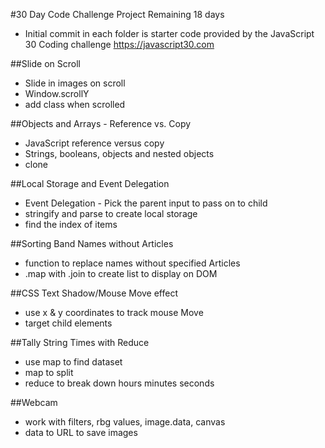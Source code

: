 #30 Day Code Challenge Project
Remaining 18 days
- Initial commit in each folder is starter code provided by the JavaScript 30 Coding challenge https://javascript30.com


##Slide on Scroll
- Slide in images on scroll
- Window.scrollY
- add class when scrolled


##Objects and Arrays - Reference vs. Copy
- JavaScript reference versus copy
- Strings, booleans, objects and nested objects
- clone

##Local Storage and Event Delegation
- Event Delegation - Pick the parent input to pass on to child
- stringify and parse to create local storage
- find the index of items

##Sorting Band Names without Articles
- function to replace names without specified Articles
- .map with .join to create list to display on DOM

##CSS Text Shadow/Mouse Move effect
- use x & y coordinates to track mouse Move
- target child elements

##Tally String Times with Reduce
- use map to find dataset
- map to split
- reduce to break down hours minutes seconds

##Webcam
- work with filters, rbg values, image.data, canvas
- data to URL to save images
